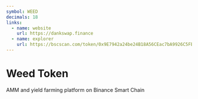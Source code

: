 ```yaml
---
symbol: WEED
decimals: 18
links:
  - name: website
    url: https://dankswap.finance
  - name: explorer
    url: https://bscscan.com/token/0x9E7942a24be24B18A56CEac7bA9926C5FBFc4E27
---
```


# Weed Token

AMM and yield farming platform on Binance Smart Chain
